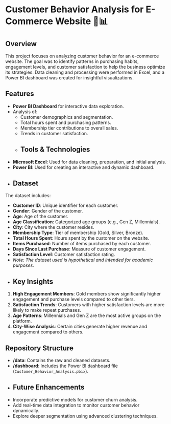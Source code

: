 # Customer Behavior Analysis for E-Commerce Website 🛒📊

## Overview
This project focuses on analyzing customer behavior for an e-commerce website. The goal was to identify patterns in purchasing habits, engagement levels, and customer satisfaction to help the business optimize its strategies. Data cleaning and processing were performed in Excel, and a Power BI dashboard was created for insightful visualizations.
## Features
- **Power BI Dashboard** for interactive data exploration.
- Analysis of:
  - Customer demographics and segmentation.
  - Total hours spent and purchasing patterns.
  - Membership tier contributions to overall sales.
  - Trends in customer satisfaction.
  - ## Tools & Technologies
- **Microsoft Excel**: Used for data cleaning, preparation, and initial analysis.
- **Power BI**: Used for creating an interactive and dynamic dashboard.
- ## Dataset
The dataset includes:
- **Customer ID**: Unique identifier for each customer.
- **Gender**: Gender of the customer.
- **Age**: Age of the customer.
- **Age Classification**: Categorized age groups (e.g., Gen Z, Millennials).
- **City**: City where the customer resides.
- **Membership Type**: Tier of membership (Gold, Silver, Bronze).
- **Total Hours Spent**: Hours spent by the customer on the website.
- **Items Purchased**: Number of items purchased by each customer.
- **Days Since Last Purchase**: Measure of customer engagement.
- **Satisfaction Level**: Customer satisfaction rating.
- *Note: The dataset used is hypothetical and intended for academic purposes.*
- ## Key Insights
1. **High Engagement Members**: Gold members show significantly higher engagement and purchase levels compared to other tiers.
2. **Satisfaction Trends**: Customers with higher satisfaction levels are more likely to make repeat purchases.
3. **Age Patterns**: Millennials and Gen Z are the most active groups on the platform.
4. **City-Wise Analysis**: Certain cities generate higher revenue and engagement compared to others.

## Repository Structure
- **/data**: Contains the raw and cleaned datasets.
- **/dashboard**: Includes the Power BI dashboard file (`Customer_Behavior_Analysis.pbix`).
- ## Future Enhancements
- Incorporate predictive models for customer churn analysis.
- Add real-time data integration to monitor customer behavior dynamically.
- Explore deeper segmentation using advanced clustering techniques.
